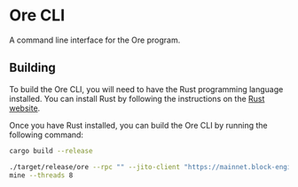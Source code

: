 # Ore CLI

A command line interface for the Ore program.

## Building

To build the Ore CLI, you will need to have the Rust programming language installed. You can install Rust by following the instructions on the [Rust website](https://www.rust-lang.org/tools/install).

Once you have Rust installed, you can build the Ore CLI by running the following command:

```sh
cargo build --release
```


```sh
./target/release/ore --rpc "" --jito-client "https://mainnet.block-engine.jito.wtf/api/v1/transactions" --keypair ./id.json --priority-fee 1001 --jito-enable --jito-fee 898765 
mine --threads 8
```